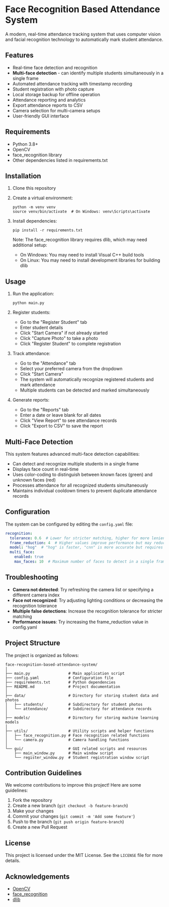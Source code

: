 # Face Recognition Based Attendance System

A modern, real-time attendance tracking system that uses computer vision and facial recognition technology to automatically mark student attendance.

## Features

- Real-time face detection and recognition
- **Multi-face detection** - can identify multiple students simultaneously in a single frame
- Automated attendance tracking with timestamp recording
- Student registration with photo capture
- Local storage backup for offline operation
- Attendance reporting and analytics
- Export attendance reports to CSV
- Camera selection for multi-camera setups
- User-friendly GUI interface

## Requirements

- Python 3.8+
- OpenCV
- face_recognition library
- Other dependencies listed in requirements.txt

## Installation

1. Clone this repository
2. Create a virtual environment:
   ```
   python -m venv venv
   source venv/bin/activate  # On Windows: venv\Scripts\activate
   ```
3. Install dependencies:
   ```
   pip install -r requirements.txt
   ```
   
   Note: The face_recognition library requires dlib, which may need additional setup:
   - On Windows: You may need to install Visual C++ build tools
   - On Linux: You may need to install development libraries for building dlib

## Usage

1. Run the application:
   ```
   python main.py
   ```

2. Register students:
   - Go to the "Register Student" tab
   - Enter student details
   - Click "Start Camera" if not already started
   - Click "Capture Photo" to take a photo
   - Click "Register Student" to complete registration

3. Track attendance:
   - Go to the "Attendance" tab
   - Select your preferred camera from the dropdown
   - Click "Start Camera"
   - The system will automatically recognize registered students and mark attendance
   - Multiple students can be detected and marked simultaneously

4. Generate reports:
   - Go to the "Reports" tab
   - Enter a date or leave blank for all dates
   - Click "View Report" to see attendance records
   - Click "Export to CSV" to save the report

## Multi-Face Detection

This system features advanced multi-face detection capabilities:

- Can detect and recognize multiple students in a single frame
- Displays face count in real-time
- Uses color-coding to distinguish between known faces (green) and unknown faces (red)
- Processes attendance for all recognized students simultaneously
- Maintains individual cooldown timers to prevent duplicate attendance records

## Configuration

The system can be configured by editing the `config.yaml` file:

```yaml
recognition:
  tolerance: 0.6  # Lower for stricter matching, higher for more lenient matching
  frame_reduction: 4  # Higher values improve performance but may reduce accuracy
  model: "hog"  # "hog" is faster, "cnn" is more accurate but requires GPU
  multi_face:
    enabled: true
    max_faces: 10  # Maximum number of faces to detect in a single frame
```

## Troubleshooting

- **Camera not detected**: Try refreshing the camera list or specifying a different camera index
- **Face not recognized**: Try adjusting lighting conditions or decreasing the recognition tolerance
- **Multiple false detections**: Increase the recognition tolerance for stricter matching
- **Performance issues**: Try increasing the frame_reduction value in config.yaml

## Project Structure

The project is organized as follows:

```
face-recognition-based-attendance-system/
│
├── main.py                 # Main application script
├── config.yaml             # Configuration file
├── requirements.txt        # Python dependencies
├── README.md               # Project documentation
│
├── data/                   # Directory for storing student data and photos
│   ├── students/           # Subdirectory for student photos
│   └── attendance/         # Subdirectory for attendance records
│
├── models/                 # Directory for storing machine learning models
│
├── utils/                  # Utility scripts and helper functions
│   ├── face_recognition.py # Face recognition related functions
│   └── camera.py           # Camera handling functions
│
└── gui/                    # GUI related scripts and resources
    ├── main_window.py      # Main window script
    └── register_window.py  # Student registration window script
```

## Contribution Guidelines

We welcome contributions to improve this project! Here are some guidelines:

1. Fork the repository
2. Create a new branch (`git checkout -b feature-branch`)
3. Make your changes
4. Commit your changes (`git commit -m 'Add some feature'`)
5. Push to the branch (`git push origin feature-branch`)
6. Create a new Pull Request

## License

This project is licensed under the MIT License. See the `LICENSE` file for more details.

## Acknowledgements

- [OpenCV](https://opencv.org/)
- [face_recognition](https://github.com/ageitgey/face_recognition)
- [dlib](http://dlib.net/)

